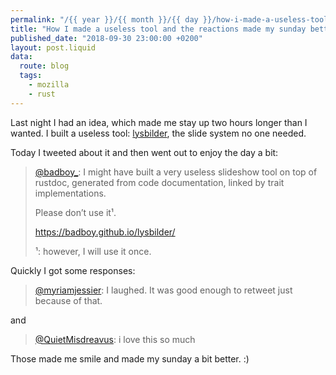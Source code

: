 ```yaml
---
permalink: "/{{ year }}/{{ month }}/{{ day }}/how-i-made-a-useless-tool-and-the-reactions-made-my-sunday-better"
title: "How I made a useless tool and the reactions made my sunday better"
published_date: "2018-09-30 23:00:00 +0200"
layout: post.liquid
data:
  route: blog
  tags:
    - mozilla
    - rust
---
```


Last night I had an idea, which made me stay up two hours longer than I wanted.
I built a useless tool: [lysbilder](https://github.com/badboy/lysbilder/), the slide system no one needed.

Today I tweeted about it and then went out to enjoy the day a bit:

> [@badboy_](https://twitter.com/badboy_/status/1046378708527976449):
I might have built a very useless slideshow tool on top of rustdoc, generated from code documentation, linked by trait implementations.
>
> Please don’t use it¹.
>
> <https://badboy.github.io/lysbilder/>
>
> ¹: however, I will use it once.

Quickly I got some responses:

> [@myriamjessier](https://twitter.com/myriamjessier/status/1046382236013129729):
> I laughed. It was good enough to retweet just because of that.

and

> [@QuietMisdreavus](https://twitter.com/QuietMisdreavus/status/1046411069529477121):
> i love this so much

Those made me smile and made my sunday a bit better. :)
